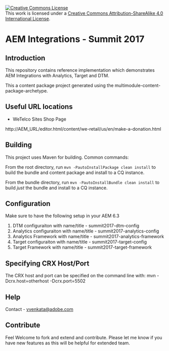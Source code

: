 <a rel="license" href="http://creativecommons.org/licenses/by-sa/4.0/"><img alt="Creative Commons License" style="border-width:0" src="https://i.creativecommons.org/l/by-sa/4.0/88x31.png" /></a><br />This work is licensed under a <a rel="license" href="http://creativecommons.org/licenses/by-sa/4.0/">Creative Commons Attribution-ShareAlike 4.0 International License</a>.


AEM Integrations - Summit 2017
=============================

Introduction
------------

This repository contains reference implementation which demonstrates AEM Integrations with Analytics, Target and DTM. 

This a content package project generated using the multimodule-content-package-archetype.


Useful URL locations
--------------------


* WeTelco Sites Shop Page

http://AEM_URL/editor.html/content/we-retail/us/en/make-a-donation.html   


Building
--------

This project uses Maven for building. Common commands:

From the root directory, run ``mvn -PautoInstallPackage clean install`` to build the bundle and content package and install to a CQ instance.

From the bundle directory, run ``mvn -PautoInstallBundle clean install`` to build *just* the bundle and install to a CQ instance.

Configuration
-------------

Make sure to have the following setup in your AEM 6.3 

1. DTM configuraiton with name/title - summit2017-dtm-config
2. Analytics configuraiton with name/title - summit2017-analytics-config
3. Analytics Framework with name/title - summit2017-analytics-framework
4. Target configuraiton with name/title - summit2017-target-config
5. Target Framework with name/title - summit2017-target-framework



Specifying CRX Host/Port
------------------------

The CRX host and port can be specified on the command line with:
mvn -Dcrx.host=otherhost -Dcrx.port=5502 <goals>


Help
----

Contact - vvenkata@adobe.com 

Contribute
----------

Feel Welcome to fork and extend and contribute. Please let me know if you have new features as this will be helpful for extended team.




